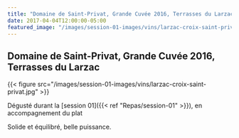 ```yaml
---
title: "Domaine de Saint-Privat, Grande Cuvée 2016, Terrasses du Larzac"
date: 2017-04-04T12:00:00-05:00
featured_image: "/images/session-01-images/vins/larzac-croix-saint-privat.jpg"
---
```


Domaine de Saint-Privat, Grande Cuvée 2016, Terrasses du Larzac
---------------------------

{{< figure src="/images/session-01-images/vins/larzac-croix-saint-privat.jpg" >}}

Dégusté durant la [session 01]({{< ref "Repas/session-01" >}}), en accompagnement du plat

Solide et équilibré, belle puissance.
